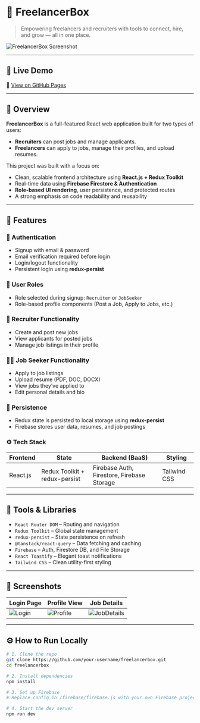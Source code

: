 # 💼 FreelancerBox

> Empowering freelancers and recruiters with tools to connect, hire, and grow — all in one place.

![FreelancerBox Screenshot](https://your-screenshot-link-if-available)

---

## 🚀 Live Demo

🔗 [View on GitHub Pages](https://attamishwani.github.io/freelancerbox/)

---

## 📌 Overview

**FreelancerBox** is a full-featured React web application built for two types of users:

- **Recruiters** can post jobs and manage applicants.
- **Freelancers** can apply to jobs, manage their profiles, and upload resumes.

This project was built with a focus on:

- Clean, scalable frontend architecture using **React.js + Redux Toolkit**
- Real-time data using **Firebase Firestore & Authentication**
- **Role-based UI rendering**, user persistence, and protected routes
- A strong emphasis on code readability and reusability

---

## 🧠 Features

### 🔐 Authentication

- Signup with email & password
- Email verification required before login
- Login/logout functionality
- Persistent login using **redux-persist**

### 👤 User Roles

- Role selected during signup: `Recruiter` or `JobSeeker`
- Role-based profile components (Post a Job, Apply to Jobs, etc.)

### 🧾 Recruiter Functionality

- Create and post new jobs
- View applicants for posted jobs
- Manage job listings in their profile

### 👨‍💻 Job Seeker Functionality

- Apply to job listings
- Upload resume (PDF, DOC, DOCX)
- View jobs they’ve applied to
- Edit personal details and bio

### 💾 Persistence

- Redux state is persisted to local storage using **redux-persist**
- Firebase stores user data, resumes, and job postings

### ⚙️ Tech Stack

| Frontend | State                         | Backend (BaaS)                             | Styling      |
| -------- | ----------------------------- | ------------------------------------------ | ------------ |
| React.js | Redux Toolkit + redux-persist | Firebase Auth, Firestore, Firebase Storage | Tailwind CSS |

---

## 🧰 Tools & Libraries

- `React Router DOM` – Routing and navigation
- `Redux Toolkit` – Global state management
- `redux-persist` – State persistence on refresh
- `@tanstack/react-query` – Data fetching and caching
- `Firebase` – Auth, Firestore DB, and File Storage
- `React Toastify` – Elegant toast notifications
- `Tailwind CSS` – Clean utility-first styling

---

## 📸 Screenshots

| Login Page                             | Profile View                             | Job Details                                 |
| -------------------------------------- | ---------------------------------------- | ------------------------------------------- |
| ![Login](https://your-screenshot-link) | ![Profile](https://your-screenshot-link) | ![JobDetails](https://your-screenshot-link) |

---

## ⚙️ How to Run Locally

```bash
# 1. Clone the repo
git clone https://github.com/your-username/freelancerbox.git
cd freelancerbox

# 2. Install dependencies
npm install

# 3. Set up Firebase
# Replace config in /firebase/firebase.js with your own Firebase project credentials

# 4. Start the dev server
npm run dev

```
